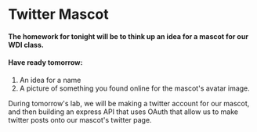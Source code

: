 # Twitter Mascot  

#### The homework for tonight will be to think up an idea for a mascot for our WDI class.  

#### Have ready tomorrow:  
1. An idea for a name  
2. A picture of something you found online for the mascot's avatar image.  

During tomorrow's lab, we will be making a twitter account for our mascot, and then building an express API that uses OAuth that allow us to make twitter posts onto our mascot's twitter page.

